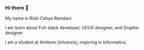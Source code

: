 ### Hi there 👋

My name is Rizki Cahya Ramdani

I am learn about Full-stack developer, UI/UX designer, and Graphic designer.

I am a student at Amikom University, majoring in Informatics.

